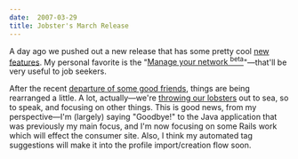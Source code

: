 ```yaml
---
date:  2007-03-29
title: Jobster's March Release
---
```

A day ago we pushed out a new release that has some pretty cool <a href="http://jobster.blogs.com/blog_dot_jobster_dot_com/2007/03/jobsters_march_.html">new features</a>.  My personal favorite is the "<a href="http://jobster.com/at/contact">Manage your network <sup>beta</sup></a>"&mdash;that'll be very useful to job seekers.

After the recent <a href="http://houseofhaug.net/blog/archives/2007/03/11/lost-hedgehog">departure of some good friends</a>, things are being rearranged a little.  A lot, actually&mdash;we're <a href="http://www.authorama.com/alice-in-wonderland-10.html">throwing our lobsters</a> out to sea, so to speak, and focusing on other things.   This is good news, from my perspective&mdash;I'm (largely) saying "Goodbye!" to the Java application that was previously my main focus, and I'm now focusing on some Rails work which will effect the consumer site.  Also, I think my automated tag suggestions will make it into the profile import/creation flow soon.
